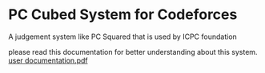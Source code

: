# PC Cubed System for Codeforces
 A judgement system like PC Squared that is used by ICPC foundation

 please read this documentation for better understanding about this system.
[user documentation.pdf](https://github.com/eng-noorelmobasher/PC-Cubed-System-for-Codeforces/files/12023396/user.documentation.pdf)


